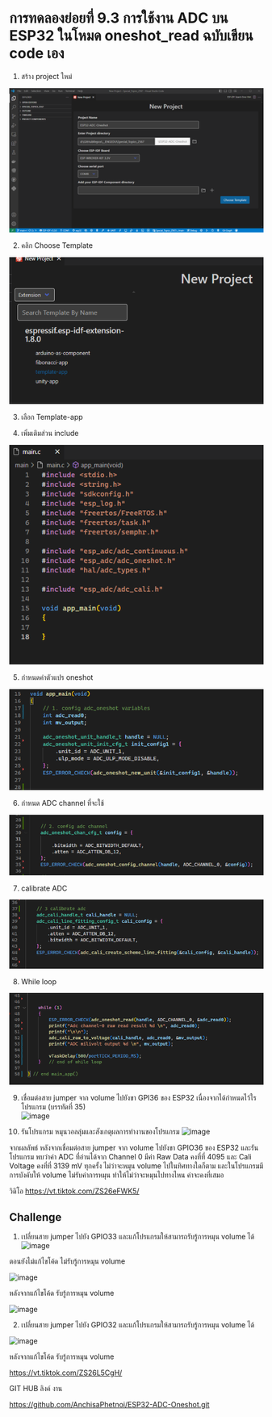# การทดลองย่อยที่ 9.3 การใช้งาน ADC บน ESP32 ในโหมด oneshot_read ฉบับเขียน code เอง

1. สร้าง  project ใหม่

![alt text](./Pictures/image-21.png)

2. คลิก Choose Template

![alt text](./Pictures/image-22.png)

3. เลือก Template-app

4. เพิ่มเติมส่วน include

![alt text](./Pictures/image-23.png)


5. กำหนดค่าตัวแปร oneshot

![alt text](./Pictures/image-24.png)

6. กำหนด ADC channel ที่จะใช้

![alt text](./Pictures/image-25.png) 

7. calibrate ADC

![alt text](./Pictures/image-26.png)

8. While loop

![alt text](./Pictures/image-27.png)

9. เชื่อมต่อสาย jumper จาก volume ไปยังขา  GPI36  ของ ESP32  เนื่องจากได้กำหนดไว้ใรโปรแกรม (บรรทัดที่  35)   
![image](https://github.com/user-attachments/assets/9cd3a361-5998-4609-8c7a-54fc2310c5a0)

10. รันโปรแกรม หมุนวอลลุ่มและสังเกตุผลการทำงานของโปรแกรม
![image](https://github.com/user-attachments/assets/fa0f6a0c-8e9a-425a-b936-83c7d2b1f081)

จากผลลัพธ์ หลังจากเชื่อมต่อสาย jumper จาก volume ไปยังขา GPIO36 ของ ESP32 และรันโปรแกรม พบว่าค่า ADC ที่อ่านได้จาก Channel 0 มีค่า Raw Data คงที่ที่ 4095 และ Cali Voltage คงที่ที่ 3139 mV ทุกครั้ง ไม่ว่าจะหมุน volume ไปในทิศทางใดก็ตาม และในโปรแกรมมีการบังคับให้ volume ไม่รับค่าการหมุน ทำให้ไม่ว่าจะหมุนไปทางไหน ค่าจะคงที่เสมอ

วิดิโอ https://vt.tiktok.com/ZS26eFWK5/

## Challenge
1. เปลี่ยนสาย jumper ไปยัง GPIO33 และแก้โปรแกรมให้สามารถรับรู้การหมุน volume ได้
![image](https://github.com/user-attachments/assets/53b2a922-a6f7-49b0-90b7-352adb5b6174)

ตอนยังไม่แก้ไขโค้ด ไม่รับรู้การหมุน volume

![image](https://github.com/user-attachments/assets/f1144674-0696-4e36-8c8f-4ae80967b83d)

หลังจากแก้ไขโค้ด รับรู้การหมุน volume

![image](https://github.com/user-attachments/assets/8c1a5a76-a879-40c2-b194-9df3fb0a7d38)


2. เปลี่ยนสาย jumper ไปยัง GPIO32 และแก้โปรแกรมให้สามารถรับรู้การหมุน volume ได้

![image](https://github.com/user-attachments/assets/7a514b73-ba35-4ed3-b03f-74a60fa995d1)

หลังจากแก้ไขโค้ด รับรู้การหมุน volume

https://vt.tiktok.com/ZS26L5CgH/

GIT HUB ลิงค์ งาน

https://github.com/AnchisaPhetnoi/ESP32-ADC-Oneshot.git


